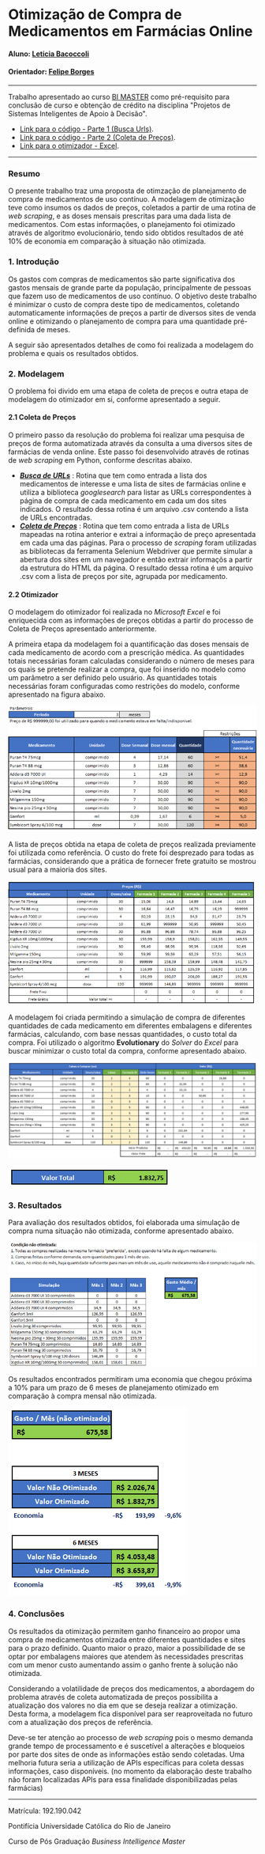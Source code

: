 # Otimização de Compra de Medicamentos em Farmácias Online

#### Aluno: [Leticia Bacoccoli](https://github.com/leticiabac)
#### Orientador: [Felipe Borges](https://github.com/FelipeBorgesC)

---

Trabalho apresentado ao curso [BI MASTER](https://ica.puc-rio.ai/bi-master) como pré-requisito para conclusão de curso e obtenção de crédito na disciplina "Projetos de Sistemas Inteligentes de Apoio à Decisão".

- [Link para o código - Parte 1 (Busca Urls)](PROJ_lista_urls_medicamentos.ipynb). 
- [Link para o código - Parte 2 (Coleta de Preços)](PROJ_busca_precos_medicamentos.ipynb).
- [Link para o otimizador - Excel](Otimizador.xlsx).

---

### Resumo

O presente trabalho traz uma proposta de otimzação de planejamento de compra de medicamentos de uso contínuo. A modelagem de otimização teve como insumos os dados de preços, coletados a partir de uma rotina de *web scraping*, e as doses mensais prescritas para uma dada lista de medicamentos. Com estas informações, o planejamento foi otimizado através de algoritmo evolucionário, tendo sido obtidos resultados de até 10% de economia em comparação à situação não otimizada.

### 1. Introdução

Os gastos com compras de medicamentos são parte significativa dos gastos mensais de grande parte da população, principalmente de pessoas que fazem uso de medicamentos de uso contínuo. O objetivo deste trabalho é minimizar o custo de compra deste tipo de medicamentos, coletando automaticamente informações de preços a partir de diversos sites de venda online e otimizando o planejamento de compra para uma quantidade pré-definida de meses. 

A seguir são apresentados detalhes de como foi realizada a modelagem do problema e quais os resultados obtidos.

### 2. Modelagem

O problema foi divido em uma etapa de coleta de preços e outra etapa de modelagem do otimizador em si, conforme apresentado a seguir.

#### 2.1 Coleta de Preços

O primeiro passo da resolução do problema foi realizar uma pesquisa de preços de forma automatizada através da consulta a uma diversos sites de farmácias de venda online. Este passo foi desenvolvido através de rotinas de *web scraping* em Python, conforme descritas abaixo.

 * **[*Busca de URLs*](PROJ_lista_urls_medicamentos.ipynb)** : Rotina que tem como entrada a lista dos medicamentos de interesse e uma lista de sites de farmácias online e utiliza a biblioteca *googlesearch* para listar as URLs correspondentes à página de compra de cada medicamento em cada um dos sites indicados. O resultado dessa rotina é um arquivo .csv contendo a lista de URLs encontradas.
 * **[*Coleta de Preços*](PROJ_busca_precos_medicamentos.ipynb)** : Rotina que tem como entrada a lista de URLs mapeadas na rotina anterior e extrai a informação de preço apresentada em cada uma das páginas. Para o processo de *scraping* foram utilizadas as bibliotecas da ferramenta Selenium Webdriver que permite simular a abertura dos sites em um navegador e então extrair informaçõs a partir da estrutura do HTML da página. O resultado dessa rotina é um arquivo .csv com a lista de preços por site, agrupada por medicamento.

#### 2.2 Otimizador

O modelagem do otimizador foi realizada no *Microsoft Excel* e foi enriquecida com as informações de preços obtidas a partir do processo de Coleta de Preços apresentado anteriormente.

A primeira etapa da modelagem foi a quantificação das doses mensais de cada medicamento de acordo com a prescrição médica. As quantidades totais necessárias foram calculadas considerando o número de meses para os quais se pretende realizar a compra, que foi inserido no modelo como um parâmetro a ser definido pelo usuário. As quantidades totais necessárias foram configuradas como restrições do modelo, conforme apresentado na figura abaixo. 

![Restrições](modelagem1.PNG)

A lista de preços obtida na etapa de coleta de preços realizada previamente foi utilizada como referência. O custo do frete foi desprezado para todas as farmácias, considerando que a prática de fornecer frete gratuito se mostrou usual para a maioria dos sites.

![Preços](modelagem2.PNG)

A modelagem foi criada permitindo a simulação de compra de diferentes quantidades de cada medicamento em diferentes embalagens e diferentes farmácias, calculando, com base nessas quantidades, o custo total da compra. Foi utilizado o algoritmo **Evolutionary** do *Solver* do *Excel* para buscar minimizar o custo total da compra, conforme apresentado abaixo.

![Modelo](modelagem3.PNG)

![Resultado](modelagem4.PNG)


### 3. Resultados

Para avaliação dos resultados obtidos, foi elaborada uma simulação de compra numa situação não otimizada, conforme apresentado abaixo.

![Não otimizado](naootimizado.PNG)

Os resultados encontrados permitiram uma economia que chegou próxima a 10% para um prazo de 6 meses de planejamento otimizado em comparação à compra mensal não otimizada. 

![Comparativo](comparativo.PNG)

### 4. Conclusões

Os resultados da otimização permitem ganho financeiro ao propor uma compra de medicamentos otimizada entre diferentes quantidades e sites para o prazo definido. Quanto maior o prazo, maior a possibilidade de se optar por embalagens maiores que atendem às necessidades prescritas com um menor custo aumentando assim o ganho frente à solução não otimizada.

Considerando a volatilidade de preços dos medicamentos, a abordagem do problema através de coleta automatizada de preços possibilita a atualização dos valores no dia  em que se deseja realizar a otimização. Desta forma, a modelagem fica disponível para ser reaproveitada no futuro com a atualização dos preços de referência.

Deve-se ter atenção ao processo de *web scraping* pois o mesmo demanda grande tempo de processamento e é suscetível a alterações e bloqueios por parte dos sites de onde as informações estão sendo coletadas. Uma melhoria futura seria a utilização de APIs específicas para coleta dessas informações, caso disponíveis. (no momento da elaboração deste trabalho não foram localizadas APIs para essa finalidade disponibilizadas pelas farmácias)

---

Matrícula: 192.190.042

Pontifícia Universidade Católica do Rio de Janeiro

Curso de Pós Graduação *Business Intelligence Master*


